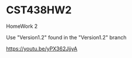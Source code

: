 # CST438HW2
HomeWork 2

Use "Version1.2" found  in the "Version1.2" branch

https://youtu.be/yPX362JjjyA
